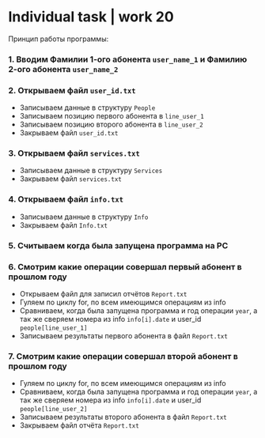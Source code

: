 # Individual task | work 20

Принцип работы программы:
### 1. Вводим Фамилии 1-ого абонента ```user_name_1``` и Фамилию 2-ого абонента ```user_name_2```

### 2. Открываем файл ```user_id.txt```
* Записываем данные в структуру ```People```
* Записываем позицию первого абонента в ```line_user_1```
* Записываем позицию второго абонента в ```line_user_2```
* Закрываем файл ```user_id.txt```

### 3. Открываем файл ```services.txt```
* Записываем данные в структуру ```Services```
* Закрываем файл ```services.txt```

### 4. Открываем файл ```info.txt```
* Записываем данные в структуру ```Info```
* Закрываем файл ```Info.txt```

### 5. Считываем когда была запущена программа на PC

### 6. Смотрим какие операции совершал первый абонент в прошлом году
* Открываем файл для записил отчётов ```Report.txt```
* Гуляем по циклу for, по всем имеющимся операциям из info
* Сравниваем, когда была запущена программа и год операции ```year```, а так же сверяем номера из info ```info[i].date``` и user_id ```people[line_user_1]```
* Записываем результаты первого абонента в файл ```Report.txt```

### 7. Смотрим какие операции совершал второй абонент в прошлом году
* Гуляем по циклу for, по всем имеющимся операциям из info
* Сравниваем, когда была запущена программа и год операции ```year```, а так же сверяем номера из info ```info[i].date``` и user_id ```people[line_user_2]```
* Записываем результаты второго абонента в файл ```Report.txt```
* Закрываем файл отчёта ```Report.txt```
